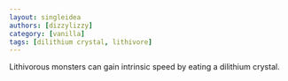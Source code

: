 ```yaml
---
layout: singleidea
authors: [dizzylizzy]
category: [vanilla]
tags: [dilithium crystal, lithivore]
---
```

Lithivorous monsters can gain intrinsic speed by eating a dilithium crystal.
